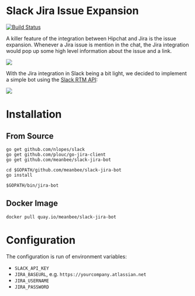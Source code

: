 # Slack Jira Issue Expansion

[![Build Status](https://travis-ci.org/meanbee/slack-jira-bot.svg?branch=travis)](https://travis-ci.org/meanbee/slack-jira-bot)

A killer feature of the integration between Hipchat and Jira is the issue expansion.  Whenever a Jira issue is mention in the chat, the Jira integration would pop up some high level information about the issue and a link.

![](https://kibako-dev.s3.amazonaws.com/kibako/D4C2CE56-D016-4F94-B416-3BB91B93AD58/ScreenShot2015-09-28at18.19.08.png)

With the Jira integration in Slack being a bit light, we decided to implement a simple bot using the [Slack RTM API](https://api.slack.com/rtm):

![](https://kibako-dev.s3.amazonaws.com/kibako/32F4EE67-C0CB-4C02-BA84-AD86DF9082D9/ScreenShot2015-09-28at18.24.12.png)

# Installation

## From Source

    go get github.com/nlopes/slack
    go get github.com/plouc/go-jira-client
    go get github.com/meanbee/slack-jira-bot
    
    cd $GOPATH/github.com/meanbee/slack-jira-bot
    go install
    
    $GOPATH/bin/jira-bot
    
## Docker Image

    docker pull quay.io/meanbee/slack-jira-bot
    
# Configuration

The configuration is run of environment variables:

* `SLACK_API_KEY`
* `JIRA_BASEURL`, e.g. `https://yourcompany.atlassian.net`
* `JIRA_USERNAME`
* `JIRA_PASSWORD`